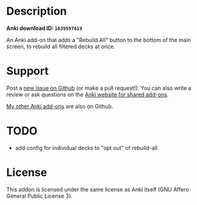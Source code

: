 # Description

**Anki download ID: `1639597619`**

An Anki add-on that adds a "Rebuild All" button to the bottom of the main screen,
to rebuild all filtered decks at once.

# Support

Post a [new issue on Github](https://github.com/Arthaey/anki-rebuild-all/issues/new)
(or make a pull request!). You can also write a review or ask questions on the
[Anki website for shared add-ons](https://ankiweb.net/shared/info/1639597619).

[My other Anki add-ons](https://github.com/search?q=user%3AArthaey+anki)
are also on Github.

# TODO

- add config for individual decks to "opt out" of rebuild-all

# License

This addon is licensed under the same license as Anki itself (GNU Affero General
Public License 3).
